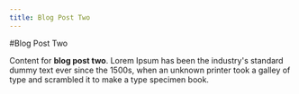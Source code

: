 ```yaml
---
title: Blog Post Two
---
```


#Blog Post Two

Content for **blog post two**. Lorem Ipsum has been the industry's standard dummy text ever since the 1500s, when an unknown printer took a galley of type and scrambled it to make a type specimen book.
